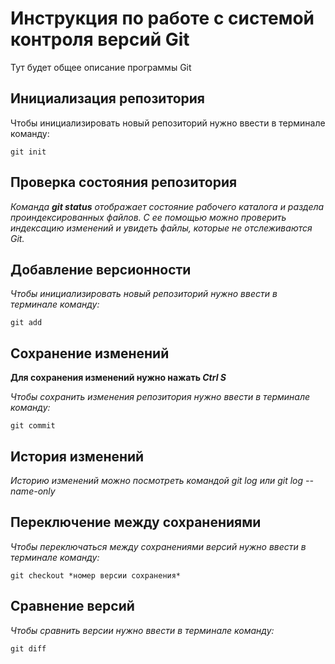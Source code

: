 # Инструкция по работе с системой контроля версий Git

Тут будет общее описание программы Git

## Инициализация репозитория

Чтобы инициализировать новый репозиторий нужно ввести в терминале команду:

    git init

## Проверка состояния репозитория

_Команда **git status** отображает состояние рабочего каталога и раздела проиндексированных файлов. С ее помощью можно проверить индексацию изменений и увидеть файлы, которые не отслеживаются Git._

## Добавление версионности

*Чтобы инициализировать новый репозиторий нужно ввести в терминале команду:*

    git add

## Сохранение изменений

__Для сохранения изменений нужно нажать *Ctrl S*__

*Чтобы сохранить изменения репозитория нужно ввести в терминале команду:*

    git commit

## История изменений

*Историю изменений можно посмотреть командой git log или git log --name-only*

## Переключение между сохранениями

_Чтобы переключаться между сохранениями версий  нужно ввести в терминале команду:_

    git checkout *номер версии сохранения*

## Сравнение версий

_Чтобы сравнить версии  нужно ввести в терминале команду:_

    git diff